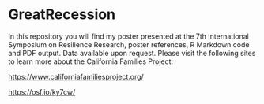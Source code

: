 # GreatRecession

In this repository you will find my poster presented at the 7th International Symposium on 
Resilience Research, poster references, R Markdown code and PDF output.
Data available upon request.
Please visit the following sites to learn more about the California Families Project:

https://www.californiafamiliesproject.org/

https://osf.io/ky7cw/
